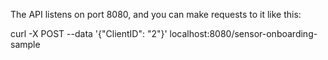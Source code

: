 The API listens on port 8080, and you can make requests to it like this:


curl  -X POST --data  '{"ClientID": "2"}' localhost:8080/sensor-onboarding-sample


